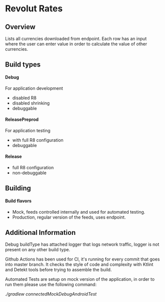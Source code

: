 # Revolut Rates
## Overview
Lists all currencies downloaded from endpoint. 
Each row has an input where the user can enter value in order to calculate the value of other currencies.
## Build types
#### Debug
For application development
- disabled R8
- disabled shrinking
- debuggable
#### ReleasePreprod
For application testing
- with full R8 configuration
- debuggable
#### Release
- full R8 configuration
- non-debuggable
## Building
#### Build flavors
 - Mock, feeds controlled internally and used for automated testing.
 - Production, regular version of the feeds, uses endpoint.
## Additional Information
Debug buildType has attached logger that logs network traffic, logger is not present on any other build type.

Github Actions has been used for CI, it's running for every commit that goes into master branch. It checks the style of code and complexity with Ktlint and Detekt tools before trying to assemble the build.

Automated Tests are setup on mock version of the application, in order to run them please use the following command:

*./gradlew connectedMockDebugAndroidTest*
